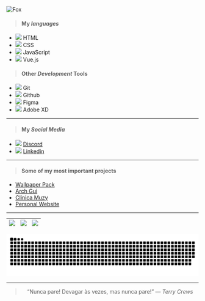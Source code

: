 ![Fox](https://images.unsplash.com/photo-1571775300229-7e84bff45eae?ixlib=rb-1.2.1&ixid=MnwxMjA3fDB8MHxwaG90by1wYWdlfHx8fGVufDB8fHx8&auto=format&fit=crop&w=870&q=80)

> #### My *languages*
 - <img src='https://cdn.jsdelivr.net/gh/devicons/devicon/icons/html5/html5-plain.svg' width=16 /> HTML
 - <img src='https://cdn.jsdelivr.net/gh/devicons/devicon/icons/css3/css3-plain.svg' width=16 /> CSS
 - <img src='https://cdn.jsdelivr.net/gh/devicons/devicon/icons/javascript/javascript-plain.svg' width=16 /> JavaScript
 - <img src='https://cdn.jsdelivr.net/gh/devicons/devicon/icons/vuejs/vuejs-original.svg' width=16 /> Vue.js

> #### Other *Development* Tools
 - <img src='https://cdn.jsdelivr.net/gh/devicons/devicon/icons/git/git-original.svg' width=16 /> Git
 - <img src='https://cdn.jsdelivr.net/gh/devicons/devicon/icons/github/github-original.svg' width=16 /> Github
 - <img src='https://cdn.jsdelivr.net/gh/devicons/devicon/icons/figma/figma-original.svg' width=16 />  Figma
 - <img src='https://cdn.jsdelivr.net/gh/devicons/devicon/icons/xd/xd-plain.svg' width=16 />  Adobe XD
___ 

> #### My *Social Media*
 - <img src='https://seeklogo.com//images/D/discord-logo-134E148657-seeklogo.com.png' width=16 /> [Discord](https://discord.com/channels/@me/690249250067841031)
 - <img src='https://cdn.jsdelivr.net/gh/devicons/devicon/icons/linkedin/linkedin-original.svg' width=16 /> [Linkedin](https://www.linkedin.com/in/kaikselhorst/)

___

> #### Some of my most important projects
 - [Wallpaper Pack](https://github.com/KaikSelhorst/Wallpaper)
 - [Arch Gui](https://github.com/KaikSelhorst/Arch-Gui)
 - [Clinica Muzy](https://muzy.vercel.app/)
 - [Personal Website](https://koorst.vercel.app/)
___

| ![](http://github-profile-summary-cards.vercel.app/api/cards/stats?username=KaikSelhorst&theme=tokyonight) | ![](http://github-profile-summary-cards.vercel.app/api/cards/repos-per-language?username=KaikSelhorst&hide=Html&theme=tokyonight) | ![](http://github-profile-summary-cards.vercel.app/api/cards/most-commit-language?username=KaikSelhorst&theme=tokyonight) |
| :-: | :-: | :-: |


<div align="center">

  ![Snake animation](https://github.com/KaikSelhorst/KaikSelhorst/blob/output/github-contribution-grid-snake.svg)

</div>

___
<div align="center">
  
  > “Nunca pare! Devagar às vezes, mas nunca pare!” — *Terry Crews*
  
</div>
